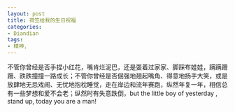```yaml
---
layout: post
title: 荷笠给我的生日祝福
categories:
- Diandian
tags:
- 精神, 
---
```

不管你曾经是否手捏小红花，嘴肯烂泥巴，还是耍着过家家、脚踩布娃娃，蹒蹒跚跚、跌跌撞撞一路成长；不管你曾经是否倔强地翘起嘴角、得意地扬手大笑，或是放肆地无忌戏闹、无忧地抱枕睡觉，走在岸边和流年赛跑，纵然年复一年，相信总有一些梦想和爱不会老；纵然时有失意跌倒，but the little boy of yesterday , stand up, today you are a man!